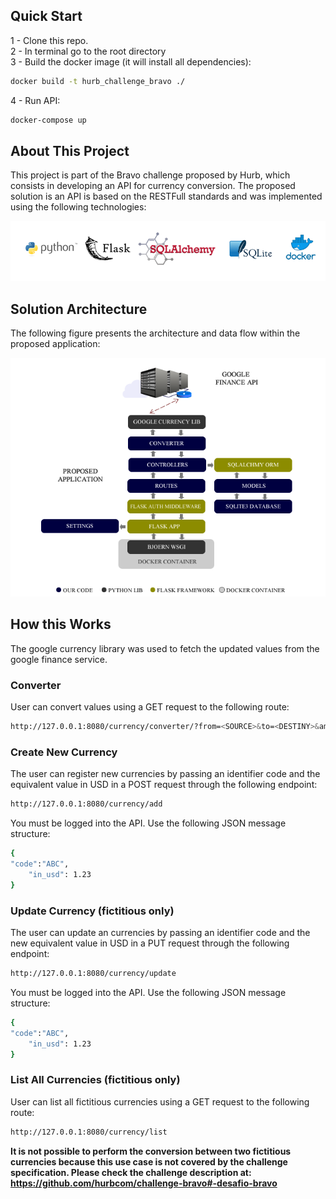 
## Quick Start

1 - Clone this repo.<br>
2 - In terminal go to the root directory<br>
3 - Build the docker image (it will install all dependencies):
```bash
docker build -t hurb_challenge_bravo ./
```
4 - Run API:
```bash
docker-compose up
```

## About This Project
This project is part of the Bravo challenge proposed by Hurb, which consists in developing an API for currency conversion.
The proposed solution is an API is based on the RESTFull standards and was implemented using the following technologies:
<p align="center">
  <img src="misc/images/core_technologies.fw.png" alt="Core technologies involved" />
</p>


## Solution Architecture
The following figure presents the architecture and data flow within the proposed application:

<p align="center">
  <img src="misc/images/archteture.fw.png" alt="Solution Architecture" />
</p>

## How this Works
The google currency library was used to fetch the updated values from the google finance service.

### Converter
User can convert values using a GET request to the following route:
```bash
http://127.0.0.1:8080/currency/converter/?from=<SOURCE>&to=<DESTINY>&amount=<VALUE>
```

### Create New Currency
The user can register new currencies by passing an identifier code and the equivalent value in USD in a POST request through the following endpoint:

```bash
http://127.0.0.1:8080/currency/add
```
You must be logged into the API. Use the following JSON message structure:

```bash
{
"code":"ABC",
    "in_usd": 1.23
}
```

### Update Currency (fictitious only)
The user can update an currencies by passing an identifier code and the new equivalent value in USD in a PUT request through the following endpoint:

```bash
http://127.0.0.1:8080/currency/update
```
You must be logged into the API. Use the following JSON message structure:

```bash
{
"code":"ABC",
    "in_usd": 1.23
}
```

### List All Currencies (fictitious only)
User can list all fictitious currencies using a GET request to the following route:
```bash
http://127.0.0.1:8080/currency/list
```


<!-- docker run -p 8080:80 -it -e APP_MODULE="server:api" myimage -->


**It is not possible to perform the conversion between two fictitious currencies because this use case is not covered by the challenge specification. Please check the challenge description at: https://github.com/hurbcom/challenge-bravo#-desafio-bravo**





